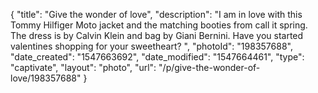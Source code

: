 {
    "title": "Give the wonder of love",
    "description": "I am in love with this Tommy Hilfiger Moto jacket and the matching booties from call it spring. The dress is by Calvin Klein and bag by Giani Bernini. Have you started valentines shopping for your sweetheart? ",
    "photoId": "198357688",
    "date_created": "1547663692",
    "date_modified": "1547664461",
    "type": "captivate",
    "layout": "photo",
    "url": "\/p\/give-the-wonder-of-love\/198357688"
}